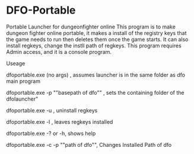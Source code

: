 # DFO-Portable
Portable Launcher for dungeonfighter online
   This program is to make dungeon fighter online portable, it makes a install of the registry keys that the game needs to run then
deletes them once the game starts. It can also install regkeys, change the instll path of regkeys.
This program requires Admin access, and it is a console program.


Useage

  dfoportable.exe (no args) , assumes launcher is in the same folder as dfo main program
  
  dfoportable.exe -p ""basepath of dfo"" , sets the containing folder of the dfolauncher"
  
  dfoportable.exe -u , uninstall regkeys
  
  dfoportable.exe -l , leaves regkeys installed
  
  dfoportable.exe -? or -h, shows help
  
  dfoportable.exe -c -p ""path of dfo"", Changes Installed Path of dfo
